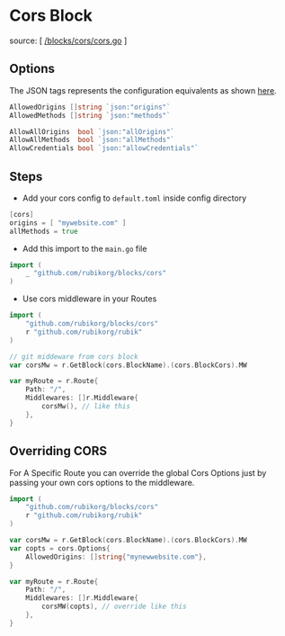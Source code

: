 # Cors Block
source: [ [/blocks/cors/cors.go](https://github.com/rubikorg/blocks/blob/master/cors/cors.go) ]

## Options

The JSON tags represents the configuration equivalents as shown [here](/blocks/cors/#steps).

```go
AllowedOrigins []string `json:"origins"`
AllowedMethods []string `json:"methods"`

AllowAllOrigins  bool `json:"allOrigins"`
AllowAllMethods  bool `json:"allMethods"`
AllowCredentials bool `json:"allowCredentials"`
```

## Steps

- Add your cors config to `default.toml` inside config directory

```go
[cors]
origins = [ "mywebsite.com" ]
allMethods = true
```

- Add this import to the `main.go` file

```go
import (
    _ "github.com/rubikorg/blocks/cors"
)
```

- Use cors middleware in your Routes

```go
import (
    "github.com/rubikorg/blocks/cors"
    r "github.com/rubikorg/rubik"
)

// git middeware from cors block
var corsMw = r.GetBlock(cors.BlockName).(cors.BlockCors).MW

var myRoute = r.Route{
    Path: "/",
    Middlewares: []r.Middleware{
        corsMw(), // like this
    },
}
```

## Overriding CORS

For A Specific Route you can override the global Cors Options just by passing your own cors options
to the middleware.

```go
import (
    "github.com/rubikorg/blocks/cors"
    r "github.com/rubikorg/rubik"
)

var corsMw = r.GetBlock(cors.BlockName).(cors.BlockCors).MW
var copts = cors.Options{
    AllowedOrigins: []string{"mynewwebsite.com"},
}

var myRoute = r.Route{
    Path: "/",
    Middlewares: []r.Middleware{
        corsMW(copts), // override like this
    },
}
```
